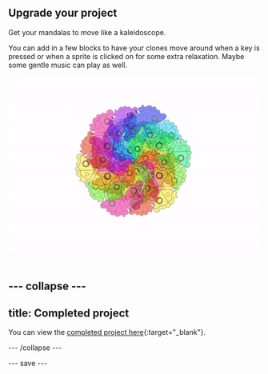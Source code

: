 ## Upgrade your project

<div style="display: flex; flex-wrap: wrap">
<div style="flex-basis: 200px; flex-grow: 1; margin-right: 15px;">
Get your mandalas to move like a kaleidoscope.
</div>
</div>

You can add in a few blocks to have your clones move around when a key is pressed or when a sprite is clicked on for some extra relaxation. Maybe some gentle music can play as well.

![Animated mandala with moving clones.](images/step_9.gif)

--- collapse ---
---
title: Completed project
---

You can view the [completed project here](https://scratch.mit.edu/projects/536953224/){:target="_blank"}.

--- /collapse ---

--- save ---
